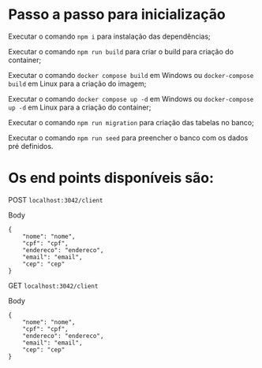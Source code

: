 # Passo a passo para inicialização

Executar o comando `npm i` para instalação das dependências;

Executar o comando `npm run build` para criar o build para criação do container;

Executar o comando `docker compose build` em Windows ou `docker-compose build` em Linux para a criação do imagem;

Executar o comando `docker compose up -d` em Windows ou `docker-compose up -d` em Linux para a criação do container;

Executar o comando `npm run migration` para criação das tabelas no banco;

Executar o comando `npm run seed` para preencher o banco com os dados pré definidos.



# Os end points disponíveis são:

POST `localhost:3042/client`

Body 
```
{
    "nome": "nome",
    "cpf": "cpf",
    "endereco": "endereco",
    "email": "email",
    "cep": "cep"
}
```

GET `localhost:3042/client`

Body 
```
{
    "nome": "nome",
    "cpf": "cpf",
    "endereco": "endereco",
    "email": "email",
    "cep": "cep"
}
```
